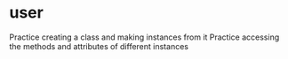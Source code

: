 # user

Practice creating a class and making instances from it
Practice accessing the methods and attributes of different instances
